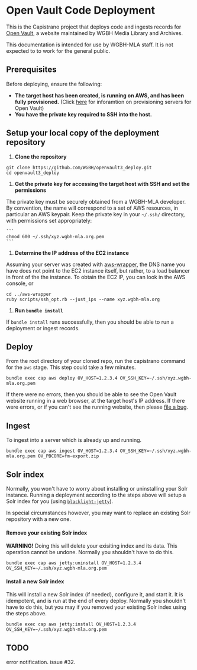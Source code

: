 # Open Vault Code Deployment


This is the Capistrano project that deploys code and ingests records for
[Open Vault](https://github.com/WGBH/openvault3),
a website maintained by WGBH Media Library and Archives.

This documentation is intended for use by WGBH-MLA staff. It is not expected to
to work for the general public.

## Prerequisites

Before deploying, ensure the following:
  * **The target host has been created, is running on AWS, and has been
    fully provisioned.** (Click [here](https://github.com/WGBH/mla-playbooks)
    for inforamtion on provisioning servers for Open Vault)
  * **You have the private key required to SSH into the host.**

## Setup your local copy of the deployment repository

1. **Clone the repository**
  ```
  git clone https://github.com/WGBH/openvault3_deploy.git
  cd openvault3_deploy
  ```

1. **Get the private key for accessing the target host with SSH and set the permissions**

  The private key must be securely obtained from a WGBH-MLA developer. By
  convention, the name will correspond to a set of AWS resources, in particular
  an AWS keypair. Keep the private key in your `~/.ssh/` directory, with 
  permissions set appropriately:

    ```
    chmod 600 ~/.ssh/xyz.wgbh-mla.org.pem
    ```

1. **Determine the IP address of the EC2 instance**

  Assuming your server was created with [aws-wrapper](https://github.com/WGBH/aws-wrapper),
  the DNS name you have does not point to the EC2 instance itself, but rather, to a
  load balancer in front of the the instance. To obtain the EC2 IP, you can look
  in the AWS console, or

  ```
  cd ../aws-wrapper
  ruby scripts/ssh_opt.rb --just_ips --name xyz.wgbh-mla.org
  ```

1. **Run `bundle install`**

  If `bundle install` runs successfully, then you should be able to run a deployment or ingest records.

## Deploy

From the root directory of your cloned repo, run the capistrano command for the `aws` stage. This step could take a few minutes.

```
bundle exec cap aws deploy OV_HOST=1.2.3.4 OV_SSH_KEY=~/.ssh/xyz.wgbh-mla.org.pem
```

If there were no errors, then you should be able to see the Open Vault website running in a web browser, at the target host's IP address.
If there were errors, or if you can't see the running website, then please [file a bug](https://github.com/WGBH/openvault3_deploy/issues).

## Ingest

To ingest into a server which is already up and running.

```
bundle exec cap aws ingest OV_HOST=1.2.3.4 OV_SSH_KEY=~/.ssh/xyz.wgbh-mla.org.pem OV_PBCORE=fm-export.zip
```

## Solr index

Normally, you won't have to worry about installing or uninstalling your Solr
instance. Running a deployment according to the steps above will setup a Solr
index for you (using
[`blacklight-jetty`](https://github.com/projectblacklight/blacklight-jetty)).

In special circumstances however, you may want to replace an existing Solr repository with a new one.

#### Remove your existing Solr index

**WARNING!** Doing this will delete your exisiting index and its data. This
operation cannot be undone. Normally you shouldn't have to do this.

```
bundle exec cap aws jetty:uninstall OV_HOST=1.2.3.4 OV_SSH_KEY=~/.ssh/xyz.wgbh-mla.org.pem
```

#### Install a new Solr index

This will install a new Solr index (if needed), configure it, and start it. It
is idempotent, and is run at the end of every deploy. Normally you shouldn't
have to do this, but you may if you removed your existing Solr index using the
steps above.

```
bundle exec cap aws jetty:install OV_HOST=1.2.3.4 OV_SSH_KEY=~/.ssh/xyz.wgbh-mla.org.pem
```


## TODO

error notification. issue #32.
